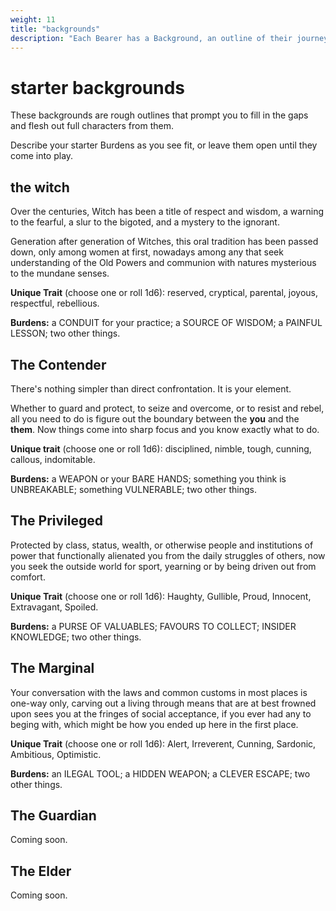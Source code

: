 ```yaml
---
weight: 11
title: "backgrounds"
description: "Each Bearer has a Background, an outline of their journey before teh start of the Tale."
---
```


# starter backgrounds

These backgrounds are rough outlines that prompt you to fill in the gaps and flesh out full characters from them.

Describe your starter Burdens as you see fit, or leave them open until they come into play.

## the witch

Over the centuries, Witch has been a title of respect and wisdom, a warning to the fearful, a slur to the bigoted, and a mystery to the ignorant.

Generation after generation of Witches, this oral tradition has been passed down, only among women at first, nowadays among any that seek understanding of the Old Powers and communion with natures mysterious to the mundane senses.

**Unique Trait** (choose one or roll 1d6): reserved, cryptical, parental, joyous, respectful, rebellious.

**Burdens:** a CONDUIT for your practice; a SOURCE OF WISDOM; a PAINFUL LESSON; two other things.

## The Contender

There's nothing simpler than direct confrontation. It is your element.

Whether to guard and protect, to seize and overcome, or to resist and rebel, all you need to do is figure out the boundary between the **you** and the **them**. Now things come into sharp focus and you know exactly what to do.

**Unique trait** (choose one or roll 1d6): disciplined, nimble, tough, cunning, callous, indomitable.

**Burdens:** a WEAPON or your BARE HANDS; something you think is UNBREAKABLE; something VULNERABLE; two other things.

## The Privileged

Protected by class, status, wealth, or otherwise people and institutions of power that functionally alienated you from the daily struggles of others, now you seek the outside world for sport, yearning or by being driven out from comfort.

**Unique Trait** (choose one or roll 1d6): Haughty, Gullible, Proud, Innocent, Extravagant, Spoiled.

**Burdens:** a PURSE OF VALUABLES; FAVOURS TO COLLECT; INSIDER KNOWLEDGE; two other things.

## The Marginal

Your conversation with the laws and common customs in most places is one-way only, carving out a living through means that are at best frowned upon sees you at the fringes of social acceptance, if you ever had any to beging with, which might be how you ended up here in the first place.

**Unique Trait** (choose one or roll 1d6): Alert, Irreverent, Cunning, Sardonic, Ambitious, Optimistic.

**Burdens:** an ILEGAL TOOL; a HIDDEN WEAPON; a CLEVER ESCAPE; two other things.

## The Guardian

Coming soon.

## The Elder

Coming soon.